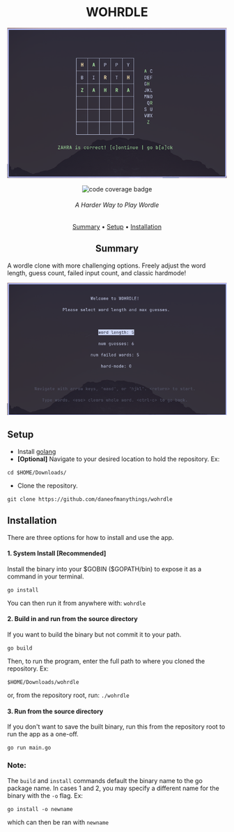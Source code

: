 <div align="center">

# WOHRDLE

![screenshot](/static/bday_image.png)

![code coverage badge](https://github.com/daneofmanythings/wohrdle/actions/workflows/ci.yml/badge.svg)

###### A Harder Way to Play Wordle

[Summary](#summary)
•
[Setup](#setup)
•
[Installation](#installation)

## Summary
</div>
A wordle clone with more challenging options. Freely adjust the word length, guess count, failed
input count, and classic hardmode!

![screenshot](/static/settings_image.png)

## Setup
- Install [golang](https://go.dev/doc/install)
- **[Optional]** Navigate to your desired location to hold the repository. Ex:
```
cd $HOME/Downloads/
```
- Clone the repository.
```
git clone https://github.com/daneofmanythings/wohrdle
```


## Installation
There are three options for how to install and use the app.
#### 1. System Install **\[Recommended\]** 

Install the binary into your \$GOBIN (\$GOPATH/bin) to expose it as a command in your terminal.
```
go install
```
You can then run it from anywhere with: ` wohrdle `

#### 2. Build in and run from the source directory

If you want to build the binary but not commit it to your path.
```
go build
```
Then, to run the program, enter the full path to where you cloned the repository. Ex:
```
$HOME/Downloads/wohrdle
```
or, from the repository root, run: `./wohrdle`

#### 3. Run from the source directory

If you don't want to save the built binary, run this from the repository root
to run the app as a one-off.
```
go run main.go
```

### Note:
The `build` and `install` commands default the binary name to the go package name.
In cases 1 and 2, you may specify a different name for the binary with the `-o` flag. 
Ex:
```
go install -o newname 
```

which can then be ran with `newname`

